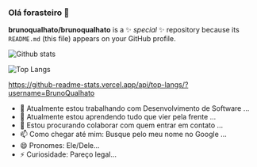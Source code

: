 ### Olá forasteiro 👋


**brunoqualhato/brunoqualhato** is a ✨ _special_ ✨ repository because its `README.md` (this file) appears on your GitHub profile.

![Github stats](https://github-readme-stats.vercel.app/api?username=BrunoQualhato&&show_icons=true&title_color=ffffff&icon_color=bb2acf&text_color=daf7dc&bg_color=151515&count_private=true)

![Top Langs](https://github-readme-stats.vercel.app/api/top-langs/?username=BrunoQualhato&layout=compact)


https://github-readme-stats.vercel.app/api/top-langs/?username=BrunoQualhato
- 🔭 Atualmente estou trabalhando com Desenvolvimento de Software ...
- 🌱 Atualmente estou aprendendo tudo que vier pela frente ...
- 👯 Estou procurando colaborar com quem entrar em contato ...
- 📫 Como chegar até mim: Busque pelo meu nome no Google ...
- 😄 Pronomes: Ele/Dele...
- ⚡ Curiosidade: Pareço legal...
